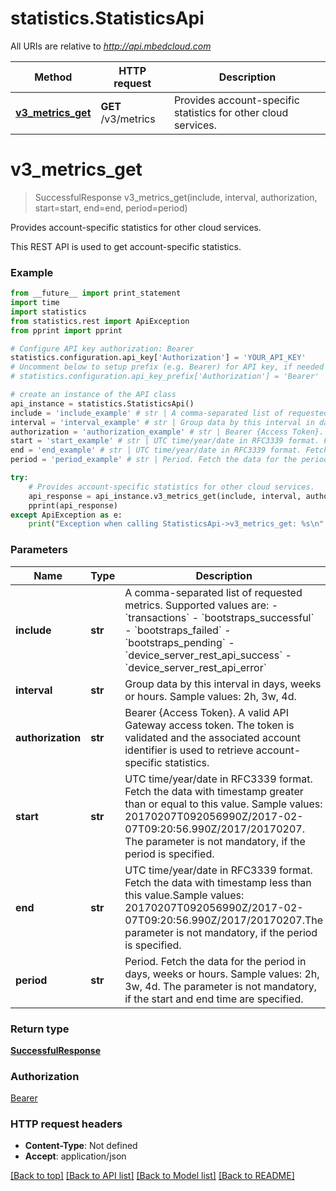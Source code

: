 # statistics.StatisticsApi

All URIs are relative to *http://api.mbedcloud.com*

Method | HTTP request | Description
------------- | ------------- | -------------
[**v3_metrics_get**](StatisticsApi.md#v3_metrics_get) | **GET** /v3/metrics | Provides account-specific statistics for other cloud services.


# **v3_metrics_get**
> SuccessfulResponse v3_metrics_get(include, interval, authorization, start=start, end=end, period=period)

Provides account-specific statistics for other cloud services.

This REST API is used to get account-specific statistics.

### Example 
```python
from __future__ import print_statement
import time
import statistics
from statistics.rest import ApiException
from pprint import pprint

# Configure API key authorization: Bearer
statistics.configuration.api_key['Authorization'] = 'YOUR_API_KEY'
# Uncomment below to setup prefix (e.g. Bearer) for API key, if needed
# statistics.configuration.api_key_prefix['Authorization'] = 'Bearer'

# create an instance of the API class
api_instance = statistics.StatisticsApi()
include = 'include_example' # str | A comma-separated list of requested metrics. Supported values are:  - `transactions` - `bootstraps_successful` - `bootstraps_failed` - `bootstraps_pending` - `device_server_rest_api_success` - `device_server_rest_api_error` 
interval = 'interval_example' # str | Group data by this interval in days, weeks or hours. Sample values: 2h, 3w, 4d. 
authorization = 'authorization_example' # str | Bearer {Access Token}. A valid API Gateway access token. The token is validated and the associated account identifier is used to retrieve account-specific statistics. 
start = 'start_example' # str | UTC time/year/date in RFC3339 format. Fetch the data with timestamp greater than or equal to this value. Sample values: 20170207T092056990Z/2017-02-07T09:20:56.990Z/2017/20170207. The parameter is not mandatory, if the period is specified.  (optional)
end = 'end_example' # str | UTC time/year/date in RFC3339 format. Fetch the data with timestamp less than this value.Sample values: 20170207T092056990Z/2017-02-07T09:20:56.990Z/2017/20170207.The parameter is not mandatory, if the period is specified.  (optional)
period = 'period_example' # str | Period. Fetch the data for the period in days, weeks or hours. Sample values: 2h, 3w, 4d. The parameter is not mandatory, if the start and end time are specified.  (optional)

try: 
    # Provides account-specific statistics for other cloud services.
    api_response = api_instance.v3_metrics_get(include, interval, authorization, start=start, end=end, period=period)
    pprint(api_response)
except ApiException as e:
    print("Exception when calling StatisticsApi->v3_metrics_get: %s\n" % e)
```

### Parameters

Name | Type | Description  | Notes
------------- | ------------- | ------------- | -------------
 **include** | **str**| A comma-separated list of requested metrics. Supported values are:  - &#x60;transactions&#x60; - &#x60;bootstraps_successful&#x60; - &#x60;bootstraps_failed&#x60; - &#x60;bootstraps_pending&#x60; - &#x60;device_server_rest_api_success&#x60; - &#x60;device_server_rest_api_error&#x60;  | 
 **interval** | **str**| Group data by this interval in days, weeks or hours. Sample values: 2h, 3w, 4d.  | 
 **authorization** | **str**| Bearer {Access Token}. A valid API Gateway access token. The token is validated and the associated account identifier is used to retrieve account-specific statistics.  | 
 **start** | **str**| UTC time/year/date in RFC3339 format. Fetch the data with timestamp greater than or equal to this value. Sample values: 20170207T092056990Z/2017-02-07T09:20:56.990Z/2017/20170207. The parameter is not mandatory, if the period is specified.  | [optional] 
 **end** | **str**| UTC time/year/date in RFC3339 format. Fetch the data with timestamp less than this value.Sample values: 20170207T092056990Z/2017-02-07T09:20:56.990Z/2017/20170207.The parameter is not mandatory, if the period is specified.  | [optional] 
 **period** | **str**| Period. Fetch the data for the period in days, weeks or hours. Sample values: 2h, 3w, 4d. The parameter is not mandatory, if the start and end time are specified.  | [optional] 

### Return type

[**SuccessfulResponse**](SuccessfulResponse.md)

### Authorization

[Bearer](../README.md#Bearer)

### HTTP request headers

 - **Content-Type**: Not defined
 - **Accept**: application/json

[[Back to top]](#) [[Back to API list]](../README.md#documentation-for-api-endpoints) [[Back to Model list]](../README.md#documentation-for-models) [[Back to README]](../README.md)

